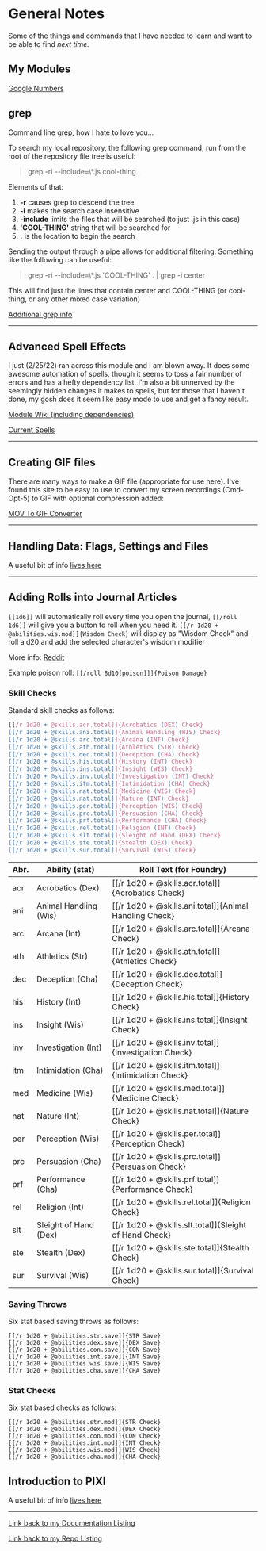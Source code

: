 # General Notes

Some of the things and commands that I have needed to learn and want to be able to find *next time.*

## My Modules

[Google Numbers](https://docs.google.com/spreadsheets/d/1UEMtONZpy9uf4XDEV_zU-Sj4Dxig4lHEUl6anAibU-g/edit#gid=0)

## grep

Command line grep, how I hate to love you...

To search my local repository, the following grep command, run from the root of the repository file tree is useful:

> grep -ri --include=\\*.js cool-thing .

Elements of that:

1. **-r** causes grep to descend the tree
2. **-i** makes the search case insensitive
1. **-include** limits the files that will be searched (to just .js in this case)
1. **'COOL-THING'** string that will be searched for
1. **.** is the location to begin the search

Sending the output through a pipe allows for additional filtering.  Something like the following can be useful:

> grep -ri --include=\\*.js 'COOL-THING' . | grep -i center

This will find just the lines that contain center and COOL-THING (or cool-thing, or any other mixed case variation)

[Additional grep info](https://www.cyberciti.biz/faq/howto-use-grep-command-in-linux-unix)

---

## Advanced Spell Effects

I just (2/25/22) ran across this module and I am blown away.  It does some awesome automation of spells, though it seems to toss a fair number of errors and has a hefty dependency list. I'm also a bit unnerved by the seemingly hidden changes it makes to spells, but for those that I haven't done, my gosh does it seem like easy mode to use and get a fancy result.

[Module Wiki (including dependencies)](https://github.com/Vauryx/AdvancedSpellEffects/wiki)

[Current Spells](https://github.com/Vauryx/AdvancedSpellEffects/wiki/Currently-Available-Spells)

---

## Creating GIF files

There are many ways to make a GIF file (appropriate for use here). I've found this site to be easy to use to convert my screen recordings (Cmd-Opt-5) to GIF with optional compression added:

[MOV To GIF Converter](https://image.online-convert.com/convert/mov-to-gif)

---

## Handling Data: Flags, Settings and Files

A useful bit of info [lives here](https://foundryvtt.wiki/en/development/guides/handling-data)

---

## Adding Rolls into Journal Articles

`[[1d6]]` will automatically roll every time you open the journal, `[[/roll 1d6]]` will give you a button to roll when you need it. `[[/r 1d20 + @abilities.wis.mod]]{Wisdom Check}` will display as "Wisdom Check" and roll a d20 and add the selected character's wisdom modifier

More info: [Reddit](https://www.reddit.com/r/FoundryVTT/comments/rgpt78/can_i_create_a_roll_command_directly_in_a_journal/)

Example poison roll:  `[[/roll 8d10[poison]]]{Poison Damage}`

### Skill Checks

Standard skill checks as follows:

~~~javascript
[[/r 1d20 + @skills.acr.total]]{Acrobatics (DEX) Check} 
[[/r 1d20 + @skills.ani.total]]{Animal Handling (WIS) Check} 
[[/r 1d20 + @skills.arc.total]]{Arcana (INT) Check} 
[[/r 1d20 + @skills.ath.total]]{Athletics (STR) Check} 
[[/r 1d20 + @skills.dec.total]]{Deception (CHA) Check} 
[[/r 1d20 + @skills.his.total]]{History (INT) Check} 
[[/r 1d20 + @skills.ins.total]]{Insight (WIS) Check} 
[[/r 1d20 + @skills.inv.total]]{Investigation (INT) Check} 
[[/r 1d20 + @skills.itm.total]]{Intimidation (CHA) Check} 
[[/r 1d20 + @skills.nat.total]]{Medicine (WIS) Check} 
[[/r 1d20 + @skills.nat.total]]{Nature (INT) Check} 
[[/r 1d20 + @skills.per.total]]{Perception (WIS) Check} 
[[/r 1d20 + @skills.prc.total]]{Persuasion (CHA) Check} 
[[/r 1d20 + @skills.prf.total]]{Performance (CHA) Check} 
[[/r 1d20 + @skills.rel.total]]{Religion (INT) Check} 
[[/r 1d20 + @skills.slt.total]]{Sleight of Hand (DEX) Check} 
[[/r 1d20 + @skills.ste.total]]{Stealth (DEX) Check}
[[/r 1d20 + @skills.sur.total]]{Survival (WIS) Check}
~~~

|Abr.|Ability (stat)|Roll Text (for Foundry)|
|---|---|---|
|acr|Acrobatics (Dex)|[[/r 1d20 + @skills.acr.total]]{Acrobatics Check}|
|ani|Animal Handling (Wis)|[[/r 1d20 + @skills.ani.total]]{Animal Handling Check}|
|arc|Arcana (Int)|[[/r 1d20 + @skills.arc.total]]{Arcana Check}|
|ath|Athletics (Str)|[[/r 1d20 + @skills.ath.total]]{Athletics Check}|
|dec|Deception (Cha)|[[/r 1d20 + @skills.dec.total]]{Deception Check}|
|his|History (Int)|[[/r 1d20 + @skills.his.total]]{History Check}|
|ins|Insight (Wis)|[[/r 1d20 + @skills.ins.total]]{Insight Check}|
|inv|Investigation (Int)|[[/r 1d20 + @skills.inv.total]]{Investigation Check}|
|itm|Intimidation (Cha)|[[/r 1d20 + @skills.itm.total]]{Intimidation Check}|
|med|Medicine (Wis)|[[/r 1d20 + @skills.med.total]]{Medicine Check}|
|nat|Nature (Int)|[[/r 1d20 + @skills.nat.total]]{Nature Check}|
|per|Perception (Wis)|[[/r 1d20 + @skills.per.total]]{Perception Check}|
|prc|Persuasion (Cha)|[[/r 1d20 + @skills.prc.total]]{Persuasion Check}|
|prf|Performance (Cha)|[[/r 1d20 + @skills.prf.total]]{Performance Check}|
|rel|Religion (Int)|[[/r 1d20 + @skills.rel.total]]{Religion Check}|
|slt|Sleight of Hand (Dex)|[[/r 1d20 + @skills.slt.total]]{Sleight of Hand Check}|
|ste|Stealth (Dex)|[[/r 1d20 + @skills.ste.total]]{Stealth Check}|
|sur|Survival (Wis)|[[/r 1d20 + @skills.sur.total]]{Survival Check}|

### Saving Throws

Six stat based saving throws as follows:

~~~
[[/r 1d20 + @abilities.str.save]]{STR Save}
[[/r 1d20 + @abilities.dex.save]]{DEX Save}
[[/r 1d20 + @abilities.con.save]]{CON Save}
[[/r 1d20 + @abilities.int.save]]{INT Save}
[[/r 1d20 + @abilities.wis.save]]{WIS Save}
[[/r 1d20 + @abilities.cha.save]]{CHA Save}
~~~

### Stat Checks

Six stat based checks as follows:

~~~
[[/r 1d20 + @abilities.str.mod]]{STR Check}
[[/r 1d20 + @abilities.dex.mod]]{DEX Check}
[[/r 1d20 + @abilities.con.mod]]{CON Check}
[[/r 1d20 + @abilities.int.mod]]{INT Check}
[[/r 1d20 + @abilities.wis.mod]]{WIS Check}
[[/r 1d20 + @abilities.cha.mod]]{CHA Check}
~~~

## Introduction to PIXI

A useful bit of info [lives here](https://foundryvtt.wiki/en/development/guides/pixi)

---


[Link back to my Documentation Listing](README.md) 

[Link back to my Repo Listing](https://github.com/Jeznar/Jeznar/blob/main/README.md) 